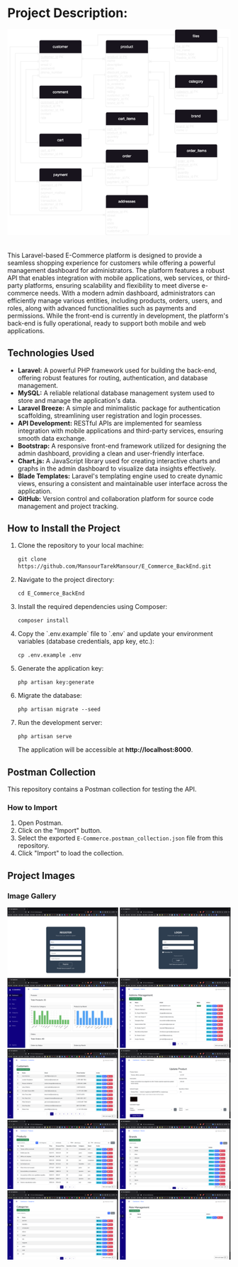 <h1>Project Description:</h1>

<img src="e-commerce 3.png" alt="E-Commerce Schema" style="max-width: 100%; height: auto; margin-bottom: 20px;">

<p>This Laravel-based E-Commerce platform is designed to provide a seamless shopping experience for customers while offering a powerful management dashboard for administrators. The platform features a robust API that enables integration with mobile applications, web services, or third-party platforms, ensuring scalability and flexibility to meet diverse e-commerce needs. With a modern admin dashboard, administrators can efficiently manage various entities, including products, orders, users, and roles, along with advanced functionalities such as payments and permissions. While the front-end is currently in development, the platform's back-end is fully operational, ready to support both mobile and web applications.</p>

<h2>Technologies Used</h2>
<ul>
    <li><strong>Laravel:</strong> A powerful PHP framework used for building the back-end, offering robust features for routing, authentication, and database management.</li>
    <li><strong>MySQL:</strong> A reliable relational database management system used to store and manage the application's data.</li>
    <li><strong>Laravel Breeze:</strong> A simple and minimalistic package for authentication scaffolding, streamlining user registration and login processes.</li>
    <li><strong>API Development:</strong> RESTful APIs are implemented for seamless integration with mobile applications and third-party services, ensuring smooth data exchange.</li>
    <li><strong>Bootstrap:</strong> A responsive front-end framework utilized for designing the admin dashboard, providing a clean and user-friendly interface.</li>
    <li><strong>Chart.js:</strong> A JavaScript library used for creating interactive charts and graphs in the admin dashboard to visualize data insights effectively.</li>
    <li><strong>Blade Templates:</strong> Laravel's templating engine used to create dynamic views, ensuring a consistent and maintainable user interface across the application.</li>
    <li><strong>GitHub:</strong> Version control and collaboration platform for source code management and project tracking.</li>
</ul>

<h2>How to Install the Project</h2>
<ol>
    <li>Clone the repository to your local machine:
        <pre><code>git clone https://github.com/MansourTarekMansour/E_Commerce_BackEnd.git</code></pre>
    </li>
    <li>Navigate to the project directory:
        <pre><code>cd E_Commerce_BackEnd</code></pre>
    </li>
    <li>Install the required dependencies using Composer:
        <pre><code>composer install</code></pre>
    </li>
    <li>Copy the `.env.example` file to `.env` and update your environment variables (database credentials, app key, etc.):
        <pre><code>cp .env.example .env</code></pre>
    </li>
    <li>Generate the application key:
        <pre><code>php artisan key:generate</code></pre>
    </li>
    <li>Migrate the database:
        <pre><code>php artisan migrate --seed</code></pre>
    </li>
    <li>Run the development server:
        <pre><code>php artisan serve</code></pre>
        The application will be accessible at <strong>http://localhost:8000</strong>.
    </li>
</ol>

<h2>Postman Collection</h2>

<p>This repository contains a Postman collection for testing the API.</p>

<h3>How to Import</h3>
<ol>
    <li>Open Postman.</li>
    <li>Click on the "Import" button.</li>
    <li>Select the exported <code>E-Commerce.postman_collection.json</code> file from this repository.</li>
    <li>Click "Import" to load the collection.</li>
</ol>

## Project Images

### Image Gallery
<p align="center">
  <img src="project_images/image_1.png" width="250" />
  <img src="project_images/image_2.png" width="250" />
  <img src="project_images/image_3.png" width="250" />
  <img src="project_images/image_4.png" width="250" />
  <img src="project_images/image_5.png" width="250" />
  <img src="project_images/image_6.png" width="250" />
  <img src="project_images/image_7.png" width="250" />
  <img src="project_images/image_9.png" width="250" />
  <img src="project_images/image_10.png" width="250" />
  <img src="project_images/image_11.png" width="250" />
</p>


